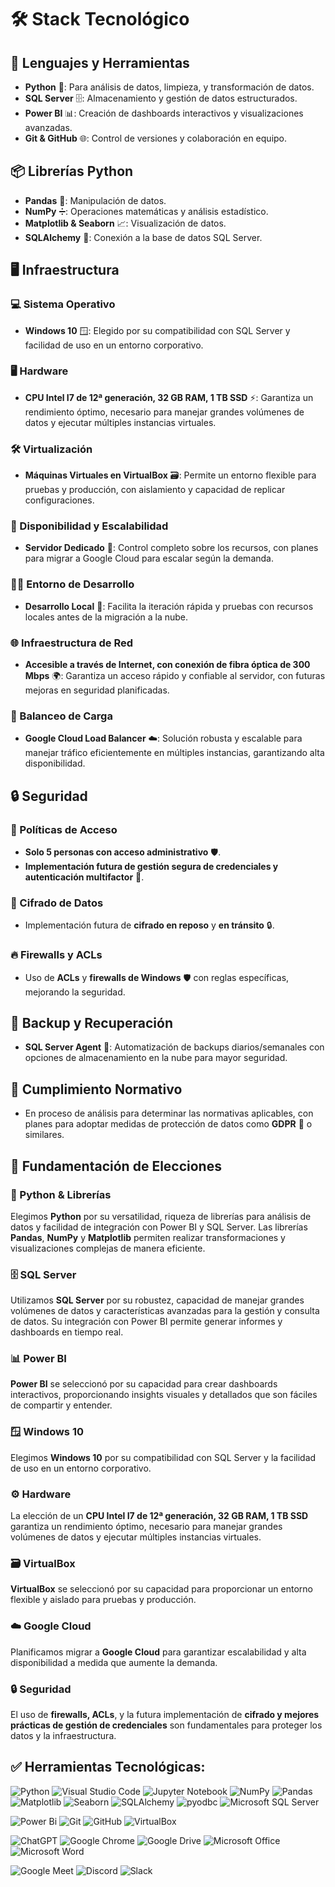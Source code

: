 # 🛠️ Stack Tecnológico

## 🧠 Lenguajes y Herramientas

- **Python** 🐍: Para análisis de datos, limpieza, y transformación de datos.
- **SQL Server** 🗄️: Almacenamiento y gestión de datos estructurados.
- **Power BI** 📊: Creación de dashboards interactivos y visualizaciones avanzadas.
- **Git & GitHub** 🌐: Control de versiones y colaboración en equipo.

## 📦 Librerías Python

- **Pandas** 📑: Manipulación de datos.
- **NumPy** ➗: Operaciones matemáticas y análisis estadístico.
- **Matplotlib & Seaborn** 📈: Visualización de datos.
- **SQLAlchemy** 🔗: Conexión a la base de datos SQL Server.

## 🖥️ Infraestructura

### 💻 Sistema Operativo

- **Windows 10** 🪟: Elegido por su compatibilidad con SQL Server y facilidad de uso en un entorno corporativo.

### 🖥️ Hardware

- **CPU Intel I7 de 12ª generación, 32 GB RAM, 1 TB SSD** ⚡: Garantiza un rendimiento óptimo, necesario para manejar grandes volúmenes de datos y ejecutar múltiples instancias virtuales.

### 🛠️ Virtualización

- **Máquinas Virtuales en VirtualBox** 🗃️: Permite un entorno flexible para pruebas y producción, con aislamiento y capacidad de replicar configuraciones.

### 📶 Disponibilidad y Escalabilidad

- **Servidor Dedicado** 🔌: Control completo sobre los recursos, con planes para migrar a Google Cloud para escalar según la demanda.

### 👨‍💻 Entorno de Desarrollo

- **Desarrollo Local** 🏡: Facilita la iteración rápida y pruebas con recursos locales antes de la migración a la nube.

### 🌐 Infraestructura de Red

- **Accesible a través de Internet, con conexión de fibra óptica de 300 Mbps** 🌍: Garantiza un acceso rápido y confiable al servidor, con futuras mejoras en seguridad planificadas.

### 🔄 Balanceo de Carga

- **Google Cloud Load Balancer** ☁️: Solución robusta y escalable para manejar tráfico eficientemente en múltiples instancias, garantizando alta disponibilidad.

## 🔒 Seguridad

### 🚪 Políticas de Acceso

- **Solo 5 personas con acceso administrativo** 🛡️.
- **Implementación futura de gestión segura de credenciales y autenticación multifactor** 🔐.

### 🔑 Cifrado de Datos

- Implementación futura de **cifrado en reposo** y **en tránsito** 🔒.

### 🔥 Firewalls y ACLs

- Uso de **ACLs** y **firewalls de Windows** 🛡️ con reglas específicas, mejorando la seguridad.

## 💾 Backup y Recuperación

- **SQL Server Agent** 💾: Automatización de backups diarios/semanales con opciones de almacenamiento en la nube para mayor seguridad.

## 📜 Cumplimiento Normativo

- En proceso de análisis para determinar las normativas aplicables, con planes para adoptar medidas de protección de datos como **GDPR** 📜 o similares.

## 📝 Fundamentación de Elecciones

### 🐍 Python & Librerías

Elegimos **Python** por su versatilidad, riqueza de librerías para análisis de datos y facilidad de integración con Power BI y SQL Server. Las librerías **Pandas**, **NumPy** y **Matplotlib** permiten realizar transformaciones y visualizaciones complejas de manera eficiente.

### 🗄️ SQL Server

Utilizamos **SQL Server** por su robustez, capacidad de manejar grandes volúmenes de datos y características avanzadas para la gestión y consulta de datos. Su integración con Power BI permite generar informes y dashboards en tiempo real.

### 📊 Power BI

**Power BI** se seleccionó por su capacidad para crear dashboards interactivos, proporcionando insights visuales y detallados que son fáciles de compartir y entender.

### 🪟 Windows 10

Elegimos **Windows 10** por su compatibilidad con SQL Server y la facilidad de uso en un entorno corporativo.

### ⚙️ Hardware

La elección de un **CPU Intel I7 de 12ª generación, 32 GB RAM, 1 TB SSD** garantiza un rendimiento óptimo, necesario para manejar grandes volúmenes de datos y ejecutar múltiples instancias virtuales.

### 🗃️ VirtualBox

**VirtualBox** se seleccionó por su capacidad para proporcionar un entorno flexible y aislado para pruebas y producción.

### ☁️ Google Cloud

Planificamos migrar a **Google Cloud** para garantizar escalabilidad y alta disponibilidad a medida que aumente la demanda.

### 🔒 Seguridad

El uso de **firewalls, ACLs**, y la futura implementación de **cifrado y mejores prácticas de gestión de credenciales** son fundamentales para proteger los datos y la infraestructura.


## ✅ Herramientas Tecnológicas: 

![Python](https://img.shields.io/badge/python-%2314354C.svg?style=for-the-badge&logo=python&logoColor=white)
![Visual Studio Code](https://img.shields.io/badge/Visual%20Studio%20Code-0078d7.svg?style=for-the-badge&logo=visual-studio-code&logoColor=white) 
![Jupyter Notebook](https://img.shields.io/badge/jupyter-%23FA0F00.svg?style=for-the-badge&logo=jupyter&logoColor=white) 
![NumPy](https://img.shields.io/badge/numpy-%23013243.svg?style=for-the-badge&logo=numpy&logoColor=white) 
![Pandas](https://img.shields.io/badge/pandas-%23150458.svg?style=for-the-badge&logo=pandas&logoColor=white) 
![Matplotlib](https://img.shields.io/badge/Matplotlib-%233A4E8C.svg?style=for-the-badge&logo=matplotlib&logoColor=white) 
![Seaborn](https://img.shields.io/badge/Seaborn-%2305A3D6.svg?style=for-the-badge&logo=Seaborn&logoColor=white) 
![SQLAlchemy](https://img.shields.io/badge/sqlalchemy-FCA121?style=for-the-badge&logo=sqlalchemy&logoColor=white)
![pyodbc](https://img.shields.io/badge/pyodbc-%2314354C.svg?style=for-the-badge&logo=python&logoColor=white)
![Microsoft SQL Server](https://img.shields.io/badge/Microsoft%20SQL%20Server-CC2927?style=for-the-badge&logo=microsoft%20sql%20server&logoColor=white)

![Power Bi](https://img.shields.io/badge/power_bi-F2C811?style=for-the-badge&logo=powerbi&logoColor=black) 
![Git](https://img.shields.io/badge/git-%23F05033.svg?style=for-the-badge&logo=git&logoColor=white) 
![GitHub](https://img.shields.io/badge/github-%23121011.svg?style=for-the-badge&logo=github&logoColor=white)
![VirtualBox](https://img.shields.io/badge/VirtualBox-183A61?style=for-the-badge&logo=virtualbox&logoColor=white)

![ChatGPT](https://img.shields.io/badge/chatGPT-74aa9c?style=for-the-badge&logo=openai&logoColor=white) 
![Google Chrome](https://img.shields.io/badge/Google%20Chrome-4285F4?style=for-the-badge&logo=GoogleChrome&logoColor=white) 
![Google Drive](https://img.shields.io/badge/Google%20Drive-4285F4?style=for-the-badge&logo=googledrive&logoColor=white) 
![Microsoft Office](https://img.shields.io/badge/Microsoft_Office-D83B01?style=for-the-badge&logo=microsoft-office&logoColor=white)
![Microsoft Word](https://img.shields.io/badge/Microsoft_Word-2B579A?style=for-the-badge&logo=microsoft-word&logoColor=white) 

![Google Meet](https://img.shields.io/badge/Google%20Meet-00897B?style=for-the-badge&logo=google-meet&logoColor=white) 
![Discord](https://img.shields.io/badge/Discord-%235865F2.svg?style=for-the-badge&logo=discord&logoColor=white) 
![Slack](https://img.shields.io/badge/Slack-4A154B?style=for-the-badge&logo=slack&logoColor=white)
